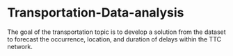 # Transportation-Data-analysis

The goal of the transportation topic is to develop a
solution from the dataset to forecast the occurrence, location, and duration of delays within the TTC network.
